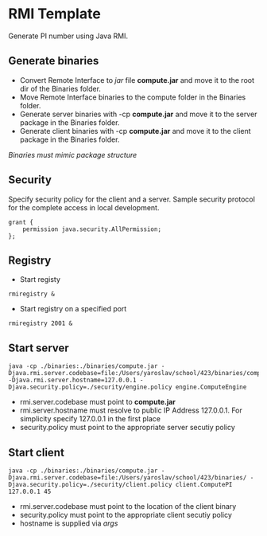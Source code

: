 # RMI Template
Generate PI number using Java RMI.

## Generate binaries
* Convert Remote Interface to _jar_ file **compute.jar** and move it to the root dir of the Binaries folder.
* Move Remote Interface binaries to the compute folder in the Binaries folder.
* Generate server binaries with -cp **compute.jar** and move it to the server package in the Binaries folder.
* Generate client binaries with -cp **compute.jar** and move it to the client package in the Binaries folder.

*Binaries must mimic package structure*

## Security
Specify security policy for the client and a server.
Sample security protocol for the complete access in local development.
```
grant {
    permission java.security.AllPermission;
};
```

## Registry
* Start registy
```
rmiregistry &
```

* Start registry on a specified port
```
rmiregistry 2001 &
```
## Start server
```
java -cp ./binaries:./binaries/compute.jar -Djava.rmi.server.codebase=file:/Users/yaroslav/school/423/binaries/compute.jar -Djava.rmi.server.hostname=127.0.0.1 -Djava.security.policy=./security/engine.policy engine.ComputeEngine
```
* rmi.server.codebase must point to **compute.jar**
* rmi.server.hostname must resolve to public IP Address 127.0.0.1. For simplicity specify 127.0.0.1 in the first place
* security.policy must point to the appropriate server secutiy policy

## Start client
```
java -cp ./binaries:./binaries/compute.jar -Djava.rmi.server.codebase=file:/Users/yaroslav/school/423/binaries/ -Djava.security.policy=./security/client.policy client.ComputePI 127.0.0.1 45
```
* rmi.server.codebase must point to the location of the client binary
* security.policy must point to the appropriate client secutiy policy
* hostname is supplied via _args_